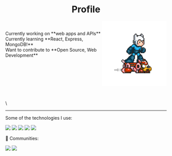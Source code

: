 <!---README--->

<h1 align="center"> Profile </h1>
<p>
  <img align="right" style="float" src="https://github.com/LorM89/LorM89/blob/main/assets/cloudyman.gif" width="40%"/> <br>
  <p>
    Currently working on **web apps and APIs** <br>
    Currently learning **React, Express, MongoDB!** <br>  
    Want to contribute to **Open Source, Web Development** <br>
  </p>
</p>

\
\
\
\
\
\
\
\

____

<p> 
  Some of the technologies I use:
  <p>
    <img src="https://img.shields.io/badge/TensorFlow%20-%23FF6F00.svg?&style=for-the-badge&logo=TensorFlow&logoColor=white" />
    <img src="https://img.shields.io/badge/Keras%20-%23D00000.svg?&style=for-the-badge&logo=Keras&logoColor=white"/>
    <img src="https://img.shields.io/badge/javascript%20-%23323330.svg?&style=for-the-badge&logo=javascript&logoColor=%23F7DF1E"/>
    <img src="https://img.shields.io/badge/TensorFlow%20-%23FF6F00.svg?&style=for-the-badge&logo=TensorFlow&logoColor=white" />
    <img src="https://img.shields.io/badge/Keras%20-%23D00000.svg?&style=for-the-badge&logo=Keras&logoColor=white"/>
  </p>
</p>

<p> 
  👯 Communities: 
  <p>
    <img src="https://img.shields.io/badge/github%20-%23121011.svg?&style=for-the-badge&logo=github&logoColor=white"/> 
    <img src="https://img.shields.io/badge/github%20-%23121011.svg?&style=for-the-badge&logo=github&logoColor=white"/>
  </p>
</p>


<!--A simple header
<p align="left">
  - :hammer: Actively working on web applications and APIs using Python, Django, ResT and GraphQL;
  - 🌱 Currently learning Express, Node, MongoDB; 
  - 👯 I’m looking to collaborate on open source projects and learn about new technologies;
  - 🤔 I’m looking for help with Design Pattern 😭; 
</p>
-->
